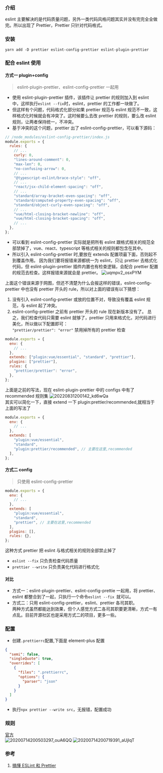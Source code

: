 ### 介绍

eslint 主要解决的是代码质量问题，另外一类代码风格问题其实并没有完完全全做完。所以出现了 Prettier，Prettier 只针对代码格式。

### 安装

`yarn add -D prettier eslint-config-prettier eslint-plugin-prettier`

### 配合 eslint 使用

#### 方式一 plugin+config

> eslint-plugin-prettier、eslint-config-prettier 一起用

- 使用 eslint-plugin-prettier 插件，该插件让 prettier 的规则加入到 eslint 中，这样执行`eslint --fix`时，eslint，prettier 的工作都一块做了。
- 但这样有个问题，代码格式化部分如果 prettier 规范与 eslint 规范不一致，这样格式化时候就会有冲突了。这时候要么去改 prettier 的规则，要么改 eslint 规则，让两者保持统一，不冲突。
- 基于冲突的这个问题，prettier 出了 eslint-config-prettier，可以看下源码：

```javascript
// /node_modules/eslint-config-prettier/index.js
module.exports = {
  rules: {
    // ...
    curly: 0,
    "lines-around-comment": 0,
    "max-len": 0,
    "no-confusing-arrow": 0,
    // ...
    "@typescript-eslint/brace-style": "off",
    // ...
    "react/jsx-child-element-spacing": "off",
    // ...
    "standard/array-bracket-even-spacing": "off",
    "standard/computed-property-even-spacing": "off",
    "standard/object-curly-even-spacing": "off",
    // ...
    "vue/html-closing-bracket-newline": "off",
    "vue/html-closing-bracket-spacing": "off",
    // ...
  },
};
```

- 可以看到 eslint-config-prettier 实际就是把所有 eslint 跟格式相关的规范全部禁掉了，vue、react、typescript 等格式相关的规则都包含在其中。
- 所以引入 eslint-config-prettier 时,要放在 extends 配置项最下面，否则起不到覆盖作用。
  因为我们要将报错来源都统一为 eslint，只让 prettier 去格式化代码，但 eslint-plugin-prettier 插件内置也有检查逻辑，会配合 prettier 配置的规范去检查。这样报错来源就会是 prettier。
  ![uqmpv2_osxPYM](https://cdn.jsdelivr.net/gh/NeverStop1024/images-store@main/blog/uqmpv2_osxPYM.png)

上面这个错误来源于网图，但还不清楚为什么会报这样的错误，eslint-config-prettier 中也没有 prettier 开头的 rule，所以对上面的错误有以下猜想：

1. 没有引入 eslint-config-prettier 或放的位置不对，导致没有覆盖 eslint 规范，与 eslint 起了冲突。
2. eslint-config-prettier 之前有 prettier 开头的 rule 现在新版本没有了。
   总之，我们检查代码只需要 eslint 就够了，prettier 只用来格式化，对代码进行美化，所以做以下配置即可：  
   `"prettier/prettier": "error"` 禁用掉所有的 prettier 检查

```javascript
module.exports = {
  env: {
    // ...
  },
  extends: ["plugin:vue/essential", "standard", "prettier"],
  plugins: ["prettier"],
  rules: {
    "prettier/prettier": "error",
  },
};
```

上面是之前的写法，现在 eslint-plugin-prettier 中的 configs 中有了 recommended 规则集
![20220831200142_kd6wQa](https://cdn.jsdelivr.net/gh/NeverStop1024/images-store@main/blog/20220831200142_kd6wQa.jpg)  
其实可以简化一下，直接 extend 一下 plugin:prettier/recommended,就相当于上面的写法了

```javascript
module.exports = {
  env: {
    // ...
  },
  extends: [
    "plugin:vue/essential",
    "standard",
    "plugin:prettier/recommended", // 主要在这里,recommended
  ],
};
```

#### 方式二 config

> 只使用 eslint-config-prettier

```javascript
module.exports = {
  env: {
    // ...
  },
  extends: [
    "plugin:vue/essential",
    "standard",
    "prettier", // 主要在这里,recommended
  ],
  plugins: [],
  rules: {},
};
```

这种方式 prettier 把 eslint 与格式相关的规则全部禁止掉了

- `eslint --fix` 只负责检查代码质量
- `prettier --write` 只负责美化代码进行格式化

#### 对比

- 方式一：eslint-plugin-prettier、eslint-config-prettie 一起用，将 prettier、eslint 都整合到了一起，只执行一个命令`eslint --fix `就可以。
- 方式二：只用 eslint-config-prettier，eslint、prettier 各司其职。  
  两种方式虽然都能达到效果，但个人感觉方式二各司其职要更清晰，方式一有点乱。目前开源社区也是采用方式二的项目，更多一些。

### 配置

- 创建`.prettierrc`配置,下面是 element-plus 配置

```json
{
  "semi": false,
  "singleQuote": true,
  "overrides": [
    {
      "files": ".prettierrc",
      "options": {
        "parser": "json"
      }
    }
  ]
}
```

- 执行`npx prettier --write src`，无报错，配置成功

### 规则

[官方](https://www.prettier.cn/docs/options.html)  
![20200714200503297_ouA6QQ](https://cdn.jsdelivr.net/gh/NeverStop1024/images-store@main/blog/20200714200503297_ouA6QQ.png)
![20200714200719391_aUjIqT](https://cdn.jsdelivr.net/gh/NeverStop1024/images-store@main/blog/20200714200719391_aUjIqT.png)

### 参考

1. [搞懂 ESLint 和 Prettier](https://zhuanlan.zhihu.com/p/80574300)
